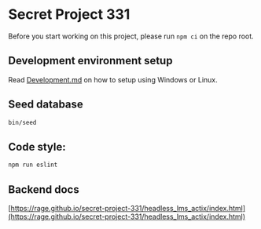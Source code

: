 # Secret Project 331

Before you start working on this project, please run `npm ci` on the repo root.

## Development environment setup

Read [Development.md](https://github.com/rage/secret-project-331/blob/master/docs/Development.md) on how to setup using Windows or Linux.

## Seed database

```sh
bin/seed
```

## Code style:

```bash
npm run eslint
```

## Backend docs

[https://rage.github.io/secret-project-331/headless_lms_actix/index.html](https://rage.github.io/secret-project-331/headless_lms_actix/index.html)

